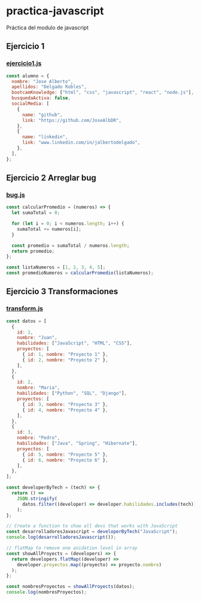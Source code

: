 # practica-javascript
Práctica del modulo de javascript

## Ejercicio 1
### [ejercicio1.js](https://github.com/JoseAlbDR/practica-javascript/blob/main/ejercicio1.js)
```js
const alumno = {
  nombre: "Jose Alberto",
  apellidos: "Delgado Robles",
  bootcamKnowledge: ["html", "css", "javascript", "react", "node.js"],
  busquedaActiva: false,
  socialMedia: [
    {
      name: "github",
      link: "https://github.com/JoseAlbDR",
    },
    {
      name: "linkedin",
      link: "www.linkedin.com/in/jalbertodelgado",
    },
  ],
};
```

## Ejercicio 2 Arreglar bug
### [bug.js](https://github.com/JoseAlbDR/practica-javascript/blob/main/bug.js)
```js
const calcularPromedio = (numeros) => {
  let sumaTotal = 0;

  for (let i = 0; i < numeros.length; i++) {
    sumaTotal += numeros[i];
  }

  const promedio = sumaTotal / numeros.length;
  return promedio;
};

const listaNumeros = [1, 2, 3, 4, 5];
const promedioNumeros = calcularPromedio(listaNumeros);
```

## Ejercicio 3 Transformaciones
### [transform.js](https://github.com/JoseAlbDR/practica-javascript/blob/main/transform.js)
```js
const datos = [
  {
    id: 1,
    nombre: "Juan",
    habilidades: ["JavaScript", "HTML", "CSS"],
    proyectos: [
      { id: 1, nombre: "Proyecto 1" },
      { id: 2, nombre: "Proyecto 2" },
    ],
  },
  {
    id: 2,
    nombre: "Maria",
    habilidades: ["Python", "SQL", "Django"],
    proyectos: [
      { id: 3, nombre: "Proyecto 3" },
      { id: 4, nombre: "Proyecto 4" },
    ],
  },
  {
    id: 3,
    nombre: "Pedro",
    habilidades: ["Java", "Spring", "Hibernate"],
    proyectos: [
      { id: 5, nombre: "Proyecto 5" },
      { id: 6, nombre: "Proyecto 6" },
    ],
  },
];

const developerByTech = (tech) => {
  return () =>
    JSON.stringify(
      datos.filter((developer) => developer.habilidades.includes(tech))
    );
};

// Create a function to show all devs that works with JavaScript
const desarrolladoresJavascript = developerByTech("JavaScript");
console.log(desarrolladoresJavascript());

// flatMap to remove one anidation level in array
const showAllProyects = (developers) => {
  return developers.flatMap((developer) =>
    developer.proyectos.map((proyecto) => proyecto.nombre)
  );
};

const nombresProyectos = showAllProyects(datos);
console.log(nombresProyectos);
```
